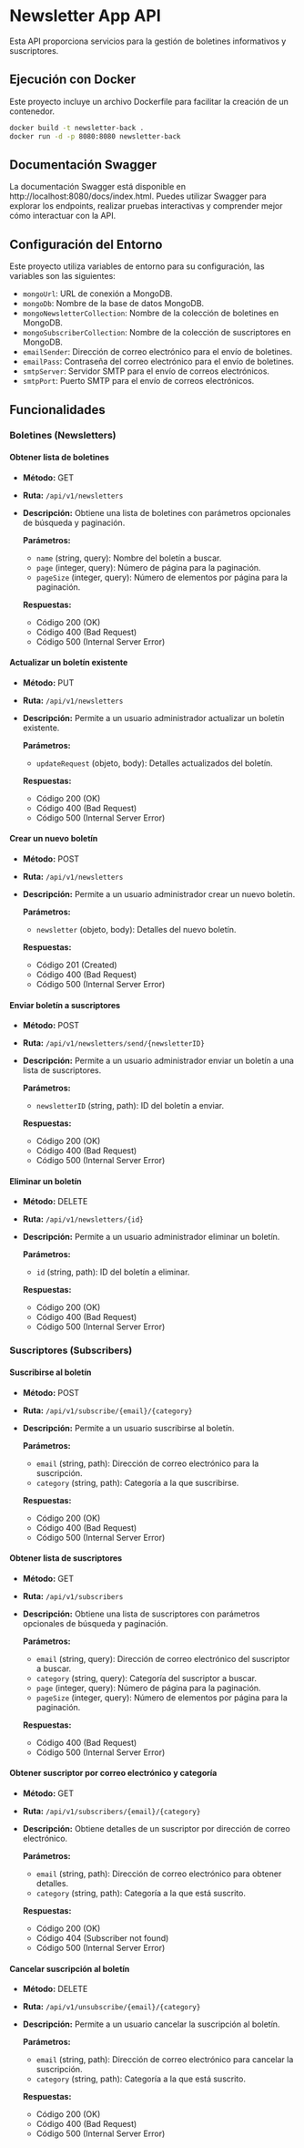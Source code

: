 # Newsletter App API

Esta API proporciona servicios para la gestión de boletines informativos y suscriptores.

## Ejecución con Docker

Este proyecto incluye un archivo Dockerfile para facilitar la creación de un contenedor.

```bash
docker build -t newsletter-back .
docker run -d -p 8080:8080 newsletter-back
```
## Documentación Swagger
La documentación Swagger está disponible en http://localhost:8080/docs/index.html. Puedes utilizar Swagger para explorar los endpoints, realizar pruebas interactivas y comprender mejor cómo interactuar con la API.

## Configuración del Entorno

Este proyecto utiliza variables de entorno para su configuración, las variables son las siguientes:

- `mongoUrl`: URL de conexión a MongoDB.
- `mongoDb`: Nombre de la base de datos MongoDB.
- `mongoNewsletterCollection`: Nombre de la colección de boletines en MongoDB.
- `mongoSubscriberCollection`: Nombre de la colección de suscriptores en MongoDB.
- `emailSender`: Dirección de correo electrónico para el envío de boletines.
- `emailPass`: Contraseña del correo electrónico para el envío de boletines.
- `smtpServer`: Servidor SMTP para el envío de correos electrónicos.
- `smtpPort`: Puerto SMTP para el envío de correos electrónicos.

## Funcionalidades

### Boletines (Newsletters)

#### Obtener lista de boletines

- **Método:** GET
- **Ruta:** `/api/v1/newsletters`
- **Descripción:** Obtiene una lista de boletines con parámetros opcionales de búsqueda y paginación.

  **Parámetros:**

  - `name` (string, query): Nombre del boletín a buscar.
  - `page` (integer, query): Número de página para la paginación.
  - `pageSize` (integer, query): Número de elementos por página para la paginación.

  **Respuestas:**

  - Código 200 (OK)
  - Código 400 (Bad Request)
  - Código 500 (Internal Server Error)

#### Actualizar un boletín existente

- **Método:** PUT
- **Ruta:** `/api/v1/newsletters`
- **Descripción:** Permite a un usuario administrador actualizar un boletín existente.

  **Parámetros:**

  - `updateRequest` (objeto, body): Detalles actualizados del boletín.

  **Respuestas:**

  - Código 200 (OK)
  - Código 400 (Bad Request)
  - Código 500 (Internal Server Error)

#### Crear un nuevo boletín

- **Método:** POST
- **Ruta:** `/api/v1/newsletters`
- **Descripción:** Permite a un usuario administrador crear un nuevo boletín.

  **Parámetros:**

  - `newsletter` (objeto, body): Detalles del nuevo boletín.

  **Respuestas:**

  - Código 201 (Created)
  - Código 400 (Bad Request)
  - Código 500 (Internal Server Error)

#### Enviar boletín a suscriptores

- **Método:** POST
- **Ruta:** `/api/v1/newsletters/send/{newsletterID}`
- **Descripción:** Permite a un usuario administrador enviar un boletín a una lista de suscriptores.

  **Parámetros:**

  - `newsletterID` (string, path): ID del boletín a enviar.

  **Respuestas:**

  - Código 200 (OK)
  - Código 400 (Bad Request)
  - Código 500 (Internal Server Error)

#### Eliminar un boletín

- **Método:** DELETE
- **Ruta:** `/api/v1/newsletters/{id}`
- **Descripción:** Permite a un usuario administrador eliminar un boletín.

  **Parámetros:**

  - `id` (string, path): ID del boletín a eliminar.

  **Respuestas:**

  - Código 200 (OK)
  - Código 400 (Bad Request)
  - Código 500 (Internal Server Error)

### Suscriptores (Subscribers)

#### Suscribirse al boletín

- **Método:** POST
- **Ruta:** `/api/v1/subscribe/{email}/{category}`
- **Descripción:** Permite a un usuario suscribirse al boletín.

  **Parámetros:**

  - `email` (string, path): Dirección de correo electrónico para la suscripción.
  - `category` (string, path): Categoría a la que suscribirse.

  **Respuestas:**

  - Código 200 (OK)
  - Código 400 (Bad Request)
  - Código 500 (Internal Server Error)

#### Obtener lista de suscriptores

- **Método:** GET
- **Ruta:** `/api/v1/subscribers`
- **Descripción:** Obtiene una lista de suscriptores con parámetros opcionales de búsqueda y paginación.

  **Parámetros:**

  - `email` (string, query): Dirección de correo electrónico del suscriptor a buscar.
  - `category` (string, query): Categoría del suscriptor a buscar.
  - `page` (integer, query): Número de página para la paginación.
  - `pageSize` (integer, query): Número de elementos por página para la paginación.

  **Respuestas:**

  - Código 400 (Bad Request)
  - Código 500 (Internal Server Error)

#### Obtener suscriptor por correo electrónico y categoría

- **Método:** GET
- **Ruta:** `/api/v1/subscribers/{email}/{category}`
- **Descripción:** Obtiene detalles de un suscriptor por dirección de correo electrónico.

  **Parámetros:**

  - `email` (string, path): Dirección de correo electrónico para obtener detalles.
  - `category` (string, path): Categoría a la que está suscrito.

  **Respuestas:**

  - Código 200 (OK)
  - Código 404 (Subscriber not found)
  - Código 500 (Internal Server Error)

#### Cancelar suscripción al boletín

- **Método:** DELETE
- **Ruta:** `/api/v1/unsubscribe/{email}/{category}`
- **Descripción:** Permite a un usuario cancelar la suscripción al boletín.

  **Parámetros:**

  - `email` (string, path): Dirección de correo electrónico para cancelar la suscripción.
  - `category` (string, path): Categoría a la que está suscrito.

  **Respuestas:**

  - Código 200 (OK)
  - Código 400 (Bad Request)
  - Código 500 (Internal Server Error)
